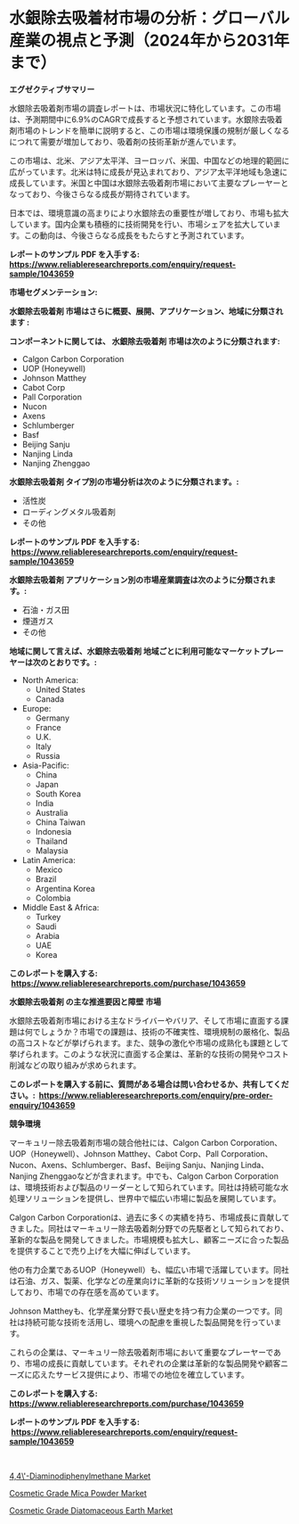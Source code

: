 <p><h1>水銀除去吸着材市場の分析：グローバル産業の視点と予測（2024年から2031年まで）</h1></p><p><strong>エグゼクティブサマリー</strong></p>
<p><p>水銀除去吸着剤市場の調査レポートは、市場状況に特化しています。この市場は、予測期間中に6.9%のCAGRで成長すると予想されています。水銀除去吸着剤市場のトレンドを簡単に説明すると、この市場は環境保護の規制が厳しくなるにつれて需要が増加しており、吸着剤の技術革新が進んでいます。</p><p>この市場は、北米、アジア太平洋、ヨーロッパ、米国、中国などの地理的範囲に広がっています。北米は特に成長が見込まれており、アジア太平洋地域も急速に成長しています。米国と中国は水銀除去吸着剤市場において主要なプレーヤーとなっており、今後さらなる成長が期待されています。</p><p>日本では、環境意識の高まりにより水銀除去の重要性が増しており、市場も拡大しています。国内企業も積極的に技術開発を行い、市場シェアを拡大しています。この動向は、今後さらなる成長をもたらすと予測されています。</p></p>
<p><strong>レポートのサンプル PDF を入手する: <a href="https://www.reliableresearchreports.com/enquiry/request-sample/1043659">https://www.reliableresearchreports.com/enquiry/request-sample/1043659</a></strong></p>
<p><strong>市場セグメンテーション:</strong></p>
<p><strong> 水銀除去吸着剤 市場はさらに概要、展開、アプリケーション、地域に分類されます :</strong></p>
<p><strong>コンポーネントに関しては、 水銀除去吸着剤 市場は次のように分類されます: &nbsp;</strong></p>
<p><ul><li>Calgon Carbon Corporation</li><li>UOP (Honeywell)</li><li>Johnson Matthey</li><li>Cabot Corp</li><li>Pall Corporation</li><li>Nucon</li><li>Axens</li><li>Schlumberger</li><li>Basf</li><li>Beijing Sanju</li><li>Nanjing Linda</li><li>Nanjing Zhenggao</li></ul></p>
<p><strong> 水銀除去吸着剤 タイプ別の市場分析は次のように分類されます。:</strong></p>
<p><ul><li>活性炭</li><li>ローディングメタル吸着剤</li><li>その他</li></ul></p>
<p><strong>レポートのサンプル PDF を入手する: &nbsp;<a href="https://www.reliableresearchreports.com/enquiry/request-sample/1043659">https://www.reliableresearchreports.com/enquiry/request-sample/1043659</a></strong></p>
<p><strong> 水銀除去吸着剤 アプリケーション別の市場産業調査は次のように分類されます。:</strong></p>
<p><ul><li>石油・ガス田</li><li>煙道ガス</li><li>その他</li></ul></p>
<p><strong>地域に関して言えば、水銀除去吸着剤 地域ごとに利用可能なマーケットプレーヤーは次のとおりです。:</strong></p>
<p><ul>
    <li>
        North America:
        <ul>
            <li>United States</li>
            <li>Canada</li>
        </ul>
    </li>
    <li>
        Europe:
        <ul>
            <li>Germany</li>
            <li>France</li>
            <li>U.K.</li>
            <li>Italy</li>
            <li>Russia</li>
        </ul>
    </li>
    <li>
        Asia-Pacific:
        <ul>
            <li>China</li>
            <li>Japan</li>
            <li>South Korea</li>
            <li>India</li>
            <li>Australia</li>
            <li>China Taiwan</li>
            <li>Indonesia</li>
            <li>Thailand</li>
            <li>Malaysia</li>
        </ul>
    </li>
    <li>
        Latin America:
        <ul>
            <li>Mexico</li>
            <li>Brazil</li>
            <li>Argentina Korea</li>
            <li>Colombia</li>
        </ul>
    </li>
    <li>
        Middle East & Africa:
        <ul>
            <li>Turkey</li>
            <li>Saudi</li>
            <li>Arabia</li>
            <li>UAE</li>
            <li>Korea</li>
        </ul>
    </li>
    </ul></p>
<p><strong>このレポートを購入する: &nbsp;<a href="https://www.reliableresearchreports.com/purchase/1043659">https://www.reliableresearchreports.com/purchase/1043659</a></strong></p>
<p><strong>水銀除去吸着剤 の主な推進要因と障壁 市場</strong></p>
<p><p>水銀除去吸着剤市場における主なドライバーやバリア、そして市場に直面する課題は何でしょうか？市場での課題は、技術の不確実性、環境規制の厳格化、製品の高コストなどが挙げられます。また、競争の激化や市場の成熟化も課題として挙げられます。このような状況に直面する企業は、革新的な技術の開発やコスト削減などの取り組みが求められます。</p></p>
<p><strong>このレポートを購入する前に、質問がある場合は問い合わせるか、共有してください。:&nbsp; <a href="https://www.reliableresearchreports.com/enquiry/pre-order-enquiry/1043659">https://www.reliableresearchreports.com/enquiry/pre-order-enquiry/1043659</a></strong></p>
<p><strong>競争環境</strong></p>
<p><p>マーキュリー除去吸着剤市場の競合他社には、Calgon Carbon Corporation、UOP（Honeywell）、Johnson Matthey、Cabot Corp、Pall Corporation、Nucon、Axens、Schlumberger、Basf、Beijing Sanju、Nanjing Linda、Nanjing Zhenggaoなどが含まれます。中でも、Calgon Carbon Corporationは、環境技術および製品のリーダーとして知られています。同社は持続可能な水処理ソリューションを提供し、世界中で幅広い市場に製品を展開しています。</p><p>Calgon Carbon Corporationは、過去に多くの実績を持ち、市場成長に貢献してきました。同社はマーキュリー除去吸着剤分野での先駆者として知られており、革新的な製品を開発してきました。市場規模も拡大し、顧客ニーズに合った製品を提供することで売り上げを大幅に伸ばしています。</p><p>他の有力企業であるUOP（Honeywell）も、幅広い市場で活躍しています。同社は石油、ガス、製薬、化学などの産業向けに革新的な技術ソリューションを提供しており、市場での存在感を高めています。</p><p>Johnson Mattheyも、化学産業分野で長い歴史を持つ有力企業の一つです。同社は持続可能な技術を活用し、環境への配慮を重視した製品開発を行っています。</p><p>これらの企業は、マーキュリー除去吸着剤市場において重要なプレーヤーであり、市場の成長に貢献しています。それぞれの企業は革新的な製品開発や顧客ニーズに応えたサービス提供により、市場での地位を確立しています。</p></p>
<p><strong>このレポートを購入する: &nbsp; <a href="https://www.reliableresearchreports.com/purchase/1043659">https://www.reliableresearchreports.com/purchase/1043659</a></strong></p>
<p><strong>レポートのサンプル PDF を入手する: &nbsp;<a href="https://www.reliableresearchreports.com/enquiry/request-sample/1043659">https://www.reliableresearchreports.com/enquiry/request-sample/1043659</a></strong><strong></strong></p>
<p>&nbsp;</p>
<p><p><a href="https://view.publitas.com/reportprime-1/44-diaminodiphenylmethane-market-analysis-and-market-size-global-industry-overview-market-segmentation-and-forecast-2023-to-2030/">4,4\'-Diaminodiphenylmethane Market</a></p><p><a href="https://view.publitas.com/reportprime-1/cosmetic-grade-mica-powder-market-centers-on-aspects-such-as-market-growth-market-share-market-opportunity-and-projected-forecasts-spanning-from-2023-to-2030/">Cosmetic Grade Mica Powder Market</a></p><p><a href="https://view.publitas.com/reportprime-1/cosmetic-grade-diatomaceous-earth-market-size-focuses-on-market-dynamics-in-depth-analysis-and-future-projections-of-its-market-forecasted-for-period-from-2023-to-2030/">Cosmetic Grade Diatomaceous Earth Market</a></p></p>